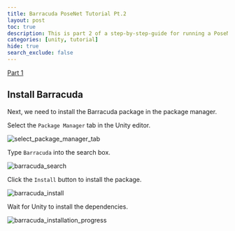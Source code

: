 ```yaml
---
title: Barracuda PoseNet Tutorial Pt.2
layout: post
toc: true
description: This is part 2 of a step-by-step-guide for running a PoseNet model with Unity's Barracuda library.
categories: [unity, tutorial]
hide: true
search_exclude: false
---
```


[Part 1](https://christianjmills.com/unity/tutorial/2020/10/25/Barracuda-PoseNet-Tutorial-1.html)



## Install Barracuda

 Next, we need to install the Barracuda package in the package manager.



Select the `Package Manager` tab in the Unity editor.

![select_package_manager_tab](F:\Projects\GitHub\christianjmills\images\barracuda-posenet-tutorial\select_package_manager_tab.png)



Type `Barracuda` into the search box.

![barracuda_search](F:\Projects\GitHub\christianjmills\images\barracuda-posenet-tutorial\barracuda_search.PNG)



Click the `Install` button to install the package.

![barracuda_install](F:\Projects\GitHub\christianjmills\images\barracuda-posenet-tutorial\barracuda_install.PNG)



Wait for Unity to install the dependencies.

![barracuda_installation_progress](F:\Projects\GitHub\christianjmills\images\barracuda-posenet-tutorial\barracuda_installation_progress.PNG)




